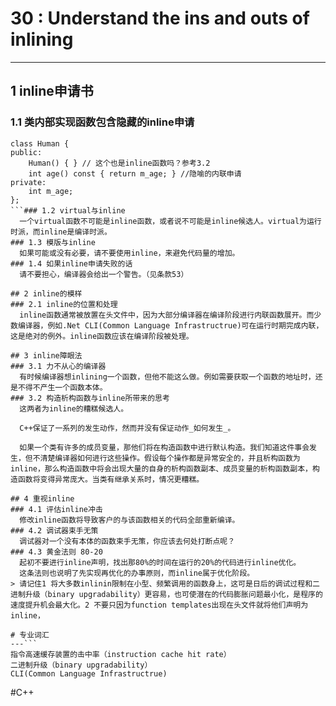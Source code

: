 # 30 : Understand the ins and outs of inlining
- - - -
## 1 inline申请书
### 1.1 类内部实现函数包含隐藏的inline申请
```
class Human {
public:
	Human() { } // 这个也是inline函数吗？参考3.2
	int age() const { return m_age; } //隐喻的内联申请
private:
	int m_age;
};
```### 1.2 virtual与inline
  一个virtual函数不可能是inline函数，或者说不可能是inline候选人。virtual为运行时派，而inline是编译时派。
### 1.3 模版与inline
  如果可能或没有必要，请不要使用inline，来避免代码量的增加。
### 1.4 如果inline申请失败的话
  请不要担心，编译器会给出一个警告。（见条款53）

## 2 inline的模样
### 2.1 inline的位置和处理
  inline函数通常被放置在头文件中，因为大部分编译器在编译阶段进行内联函数展开。而少数编译器，例如.Net CLI(Common Language Infrastructrue)可在运行时期完成内联，这是绝对的例外。inline函数应该在编译阶段被处理。

## 3 inline障眼法
### 3.1 力不从心的编译器
  有时候编译器想inlining一个函数，但他不能这么做。例如需要获取一个函数的地址时，还是不得不产生一个函数本体。
### 3.2 构造析构函数与inline所带来的思考
  这两者为inline的糟糕候选人。

  C++保证了一系列的发生动作，然而并没有保证动作_如何发生_。

  如果一个类有许多的成员变量，那他们将在构造函数中进行默认构造。我们知道这件事会发生，但不清楚编译器如何进行这些操作。假设每个操作都是异常安全的，并且析构函数为inline，那么构造函数中将会出现大量的自身的析构函数副本、成员变量的析构函数副本，构造函数将变得异常庞大。当类有继承关系时，情况更糟糕。

## 4 重视inline
### 4.1 评估inline冲击
  修改inline函数将导致客户的与该函数相关的代码全部重新编译。
### 4.2 调试器束手无策
  调试器对一个没有本体的函数束手无策，你应该去何处打断点呢？
### 4.3 黄金法则 80-20
  起初不要进行inline声明，找出那80%的时间在运行的20%的代码进行inline优化。
  这条法则也说明了先实现再优化的办事原则，而inline属于优化阶段。
> 请记住1 将大多数inlinin限制在小型、频繁调用的函数身上，这可是日后的调试过程和二进制升级（binary upgradability）更容易，也可使潜在的代码膨胀问题最小化，是程序的速度提升机会最大化。2 不要只因为function templates出现在头文件就将他们声明为inline，  

# 专业词汇
---```
指令高速缓存装置的击中率（instruction cache hit rate）
二进制升级（binary upgradability）
CLI(Common Language Infrastructrue)
```

#C++